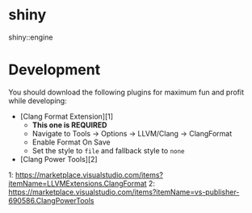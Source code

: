 # shiny
shiny::engine

# Development

You should download the following plugins for maximum fun and profit while
developing:

- [Clang Format Extension][1]
    - **This one is REQUIRED**
    - Navigate to Tools -> Options -> LLVM/Clang -> ClangFormat
    - Enable Format On Save
    - Set the style to `file` and fallback style to `none`
- [Clang Power Tools][2]






1: https://marketplace.visualstudio.com/items?itemName=LLVMExtensions.ClangFormat
2: https://marketplace.visualstudio.com/items?itemName=vs-publisher-690586.ClangPowerTools
